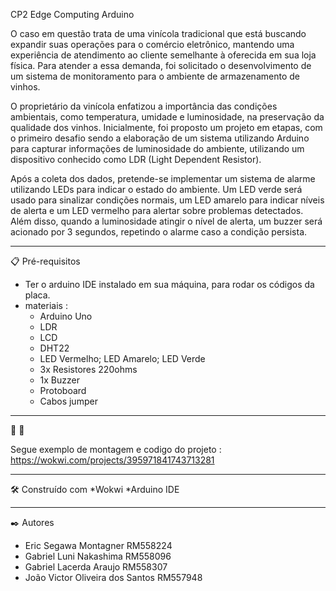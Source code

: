 CP2 Edge Computing Arduino

O caso em questão trata de uma vinícola tradicional que está buscando expandir suas operações para o comércio eletrônico, mantendo uma experiência de atendimento ao cliente semelhante à oferecida em sua loja física. Para atender a essa demanda, foi solicitado o desenvolvimento de um sistema de monitoramento para o ambiente de armazenamento de vinhos.

O proprietário da vinícola enfatizou a importância das condições ambientais, como temperatura, umidade e luminosidade, na preservação da qualidade dos vinhos. Inicialmente, foi proposto um projeto em etapas, com o primeiro desafio sendo a elaboração de um sistema utilizando Arduino para capturar informações de luminosidade do ambiente, utilizando um dispositivo conhecido como LDR (Light Dependent Resistor).

Após a coleta dos dados, pretende-se implementar um sistema de alarme utilizando LEDs para indicar o estado do ambiente. Um LED verde será usado para sinalizar condições normais, um LED amarelo para indicar níveis de alerta e um LED vermelho para alertar sobre problemas detectados. Além disso, quando a luminosidade atingir o nível de alerta, um buzzer será acionado por 3 segundos, repetindo o alarme caso a condição persista.

___

📋 Pré-requisitos

+ Ter o arduino IDE instalado em sua máquina, para rodar os códigos da placa.
+ materiais :
  - Arduino Uno
  - LDR
  - LCD
  - DHT22
  - LED Vermelho; LED Amarelo; LED Verde
  - 3x Resistores 220ohms
  - 1x Buzzer
  - Protoboard
  - Cabos jumper

___

:satellite: :mag_right:

Segue exemplo de montagem e codigo do projeto :
https://wokwi.com/projects/395971841743713281

___

🛠️ Construído com
*Wokwi
*Arduino IDE

___

✒️ Autores
+ Eric Segawa Montagner RM558224
+ Gabriel Luni Nakashima RM558096
+ Gabriel Lacerda Araujo RM558307
+ João Victor Oliveira dos Santos RM557948

